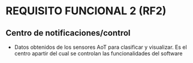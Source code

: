# REQUISITO FUNCIONAL 2 (RF2)

## Centro de notificaciones/control
* Datos obtenidos de los sensores AoT para clasificar y visualizar.  Es el centro apartir del cual se controlan las funcionalidades del software
